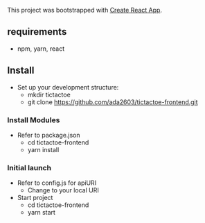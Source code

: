 This project was bootstrapped with [Create React App](https://github.com/facebook/create-react-app).

## requirements
- npm, yarn, react

## Install
- Set up your development structure:
    - mkdir tictactoe
    - git clone https://github.com/ada2603/tictactoe-frontend.git

### Install Modules
- Refer to package.json
    - cd tictactoe-frontend
    - yarn install

### Initial launch
- Refer to config.js for apiURI
    - Change to your local URI
- Start project
    - cd tictactoe-frontend
    - yarn start